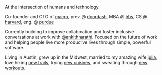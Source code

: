 At the intersection of humans and technology.

Co-founder and CTO of [macro](https://macro.io), prev. @ [doordash](https://doordash.com), MBA @ [hbs](https://hbs.edu), CS @ [harvard](https://harvardms.mba/), eng. @ [purdue](https://purdue.edu)

Currently building to improve collaboration and foster inclusive conversations at work with [@ankithharathi](https://twitter.com/@ankithharathi). Focused on the future of work and helping people live more productive lives through simple, powerful software.

Living in Austin, grew up in the Midwest, married to my amazing wife [julia](https://www.linkedin.com/in/julia-keck-a3693266/), love hiking [new trails](https://www.alltrails.com/), trying [new cuisines](https://www.eater.com/), and sweating through [new workouts](https://www.bodybuilding.com/).
